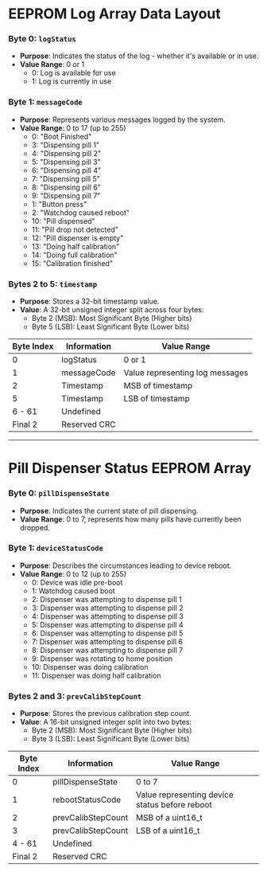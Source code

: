 
# EEPROM Log Array Data Layout

### Byte 0: `logStatus`
- **Purpose**: Indicates the status of the log - whether it's available or in use.
- **Value Range**: 0 or 1
    - 0: Log is available for use
    - 1: Log is currently in use

### Byte 1: `messageCode`
- **Purpose**: Represents various messages logged by the system.
- **Value Range**: 0 to 17 (up to 255)
    - 0: "Boot Finished"
    - 3: "Dispensing pill 1"
    - 4: "Dispensing pill 2"
    - 5: "Dispensing pill 3"
    - 6: "Dispensing pill 4"
    - 7: "Dispensing pill 5"
    - 8: "Dispensing pill 6"
    - 9: "Dispensing pill 7"
    - 1: "Button press"
    - 2: "Watchdog caused reboot"
    - 10: "Pill dispensed"
    - 11: "Pill drop not detected"
    - 12: "Pill dispenser is empty"
    - 13: "Doing half calibration"
    - 14: "Doing full calibration"
    - 15: "Calibration finished"

### Bytes 2 to 5: `timestamp`
- **Purpose**: Stores a 32-bit timestamp value.
- **Value**: A 32-bit unsigned integer split across four bytes:
    - Byte 2 (MSB): Most Significant Byte (Higher bits)
    - Byte 5 (LSB): Least Significant Byte (Lower bits)

| Byte Index | Information       | Value Range                      |
|------------|-------------------|----------------------------------|
| 0          | logStatus         | 0 or 1                           |
| 1          | messageCode       | Value representing log messages  |
| 2          | Timestamp         | MSB of timestamp                 |
| 5          | Timestamp         | LSB of timestamp                 |
| 6 - 61     | Undefined         |                                  |
| Final 2    | Reserved CRC      |                                  |

---

# Pill Dispenser Status EEPROM Array


### Byte 0: `pillDispenseState`
 - **Purpose**: Indicates the current state of pill dispensing. 
 - **Value Range**: 0 to 7, represents how many pills have currently been dropped.

### Byte 1: `deviceStatusCode`
- **Purpose**: Describes the circumstances leading to device reboot.
- **Value Range**: 0 to 12 (up to 255)
    - 0: Device was idle pre-boot
    - 1: Watchdog caused boot
    - 2: Dispenser was attempting to dispense pill 1
    - 3: Dispenser was attempting to dispense pill 2
    - 4: Dispenser was attempting to dispense pill 3
    - 5: Dispenser was attempting to dispense pill 4
    - 6: Dispenser was attempting to dispense pill 5
    - 7: Dispenser was attempting to dispense pill 6
    - 8: Dispenser was attempting to dispense pill 7
    - 9: Dispenser was rotating to home position
    - 10: Dispenser was doing calibration
    - 11: Dispenser was doing half calibration

### Bytes 2 and 3: `prevCalibStepCount`
- **Purpose**: Stores the previous calibration step count.
- **Value**: A 16-bit unsigned integer split into two bytes:
    - Byte 2 (MSB): Most Significant Byte (Higher bits)
    - Byte 3 (LSB): Least Significant Byte (Lower bits)

| Byte Index | Information       | Value Range                      |
|------------|-------------------|----------------------------------|
| 0          | pillDispenseState | 0 to 7                           |
| 1          | rebootStatusCode  | Value representing device status before reboot|
| 2          | prevCalibStepCount| MSB of a uint16_t  |
| 3          | prevCalibStepCount| LSB of a uint16_t  |
| 4 - 61     | Undefined         |                                  |
| Final 2    | Reserved CRC      |                                  |
